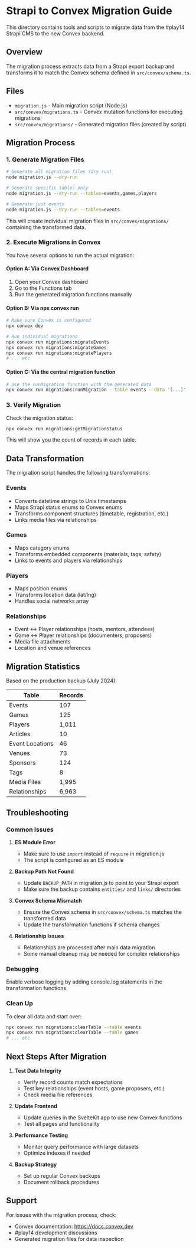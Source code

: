 # Strapi to Convex Migration Guide

This directory contains tools and scripts to migrate data from the #play14 Strapi CMS to the new Convex backend.

## Overview

The migration process extracts data from a Strapi export backup and transforms it to match the Convex schema defined in `src/convex/schema.ts`.

## Files

- `migration.js` - Main migration script (Node.js)
- `src/convex/migrations.ts` - Convex mutation functions for executing migrations
- `src/convex/migrations/` - Generated migration files (created by script)

## Migration Process

### 1. Generate Migration Files

```bash
# Generate all migration files (dry run)
node migration.js --dry-run

# Generate specific tables only
node migration.js --dry-run --tables=events,games,players

# Generate just events
node migration.js --dry-run --tables=events
```

This will create individual migration files in `src/convex/migrations/` containing the transformed data.

### 2. Execute Migrations in Convex

You have several options to run the actual migration:

#### Option A: Via Convex Dashboard

1. Open your Convex dashboard
2. Go to the Functions tab
3. Run the generated migration functions manually

#### Option B: Via npx convex run

```bash
# Make sure Convex is configured
npx convex dev

# Run individual migrations
npx convex run migrations:migrateEvents
npx convex run migrations:migrateGames
npx convex run migrations:migratePlayers
# ... etc
```

#### Option C: Via the central migration function

```bash
# Use the runMigration function with the generated data
npx convex run migrations:runMigration --table events --data '[...]'
```

### 3. Verify Migration

Check the migration status:

```bash
npx convex run migrations:getMigrationStatus
```

This will show you the count of records in each table.

## Data Transformation

The migration script handles the following transformations:

### Events

- Converts datetime strings to Unix timestamps
- Maps Strapi status enums to Convex enums
- Transforms component structures (timetable, registration, etc.)
- Links media files via relationships

### Games

- Maps category enums
- Transforms embedded components (materials, tags, safety)
- Links to events and players via relationships

### Players

- Maps position enums
- Transforms location data (lat/lng)
- Handles social networks array

### Relationships

- Event ↔ Player relationships (hosts, mentors, attendees)
- Game ↔ Player relationships (documenters, proposers)
- Media file attachments
- Location and venue references

## Migration Statistics

Based on the production backup (July 2024):

| Table           | Records |
| --------------- | ------- |
| Events          | 107     |
| Games           | 125     |
| Players         | 1,011   |
| Articles        | 10      |
| Event Locations | 46      |
| Venues          | 73      |
| Sponsors        | 124     |
| Tags            | 8       |
| Media Files     | 1,995   |
| Relationships   | 6,963   |

## Troubleshooting

### Common Issues

1. **ES Module Error**
   - Make sure to use `import` instead of `require` in migration.js
   - The script is configured as an ES module

2. **Backup Path Not Found**
   - Update `BACKUP_PATH` in migration.js to point to your Strapi export
   - Make sure the backup contains `entities/` and `links/` directories

3. **Convex Schema Mismatch**
   - Ensure the Convex schema in `src/convex/schema.ts` matches the transformed data
   - Update the transformation functions if schema changes

4. **Relationship Issues**
   - Relationships are processed after main data migration
   - Some manual cleanup may be needed for complex relationships

### Debugging

Enable verbose logging by adding console.log statements in the transformation functions.

### Clean Up

To clear all data and start over:

```bash
npx convex run migrations:clearTable --table events
npx convex run migrations:clearTable --table games
# ... etc
```

## Next Steps After Migration

1. **Test Data Integrity**
   - Verify record counts match expectations
   - Test key relationships (event hosts, game proposers, etc.)
   - Check media file references

2. **Update Frontend**
   - Update queries in the SvelteKit app to use new Convex functions
   - Test all pages and functionality

3. **Performance Testing**
   - Monitor query performance with large datasets
   - Optimize indexes if needed

4. **Backup Strategy**
   - Set up regular Convex backups
   - Document rollback procedures

## Support

For issues with the migration process, check:

- Convex documentation: https://docs.convex.dev
- #play14 development discussions
- Generated migration files for data inspection
